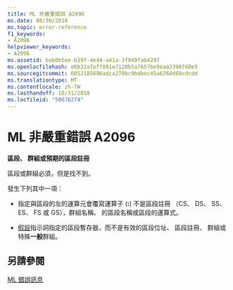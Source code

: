 ```yaml
---
title: ML 非嚴重錯誤 A2096
ms.date: 08/30/2018
ms.topic: error-reference
f1_keywords:
- A2096
helpviewer_keywords:
- A2096
ms.assetid: bab0b5ee-b39f-4e44-a41a-3f949fab4297
ms.openlocfilehash: e6b31afeff801e7128b5a76576e9eaa3398f68e5
ms.sourcegitcommit: 6052185696adca270bc9bdbec45a626dd89cdcdd
ms.translationtype: MT
ms.contentlocale: zh-TW
ms.lasthandoff: 10/31/2018
ms.locfileid: "50676274"
---
```

# <a name="ml-nonfatal-error-a2096"></a>ML 非嚴重錯誤 A2096

**區段、 群組或預期的區段註冊**

區段或群組必須，但是找不到。

發生下列其中一項：

- 指定與區段的左的運算元會覆寫運算子 (**:**) 不是區段註冊 （CS、 DS、 SS、 ES、 FS 或 GS），群組名稱、 的區段名稱或區段的運算式。

- [假設](../../assembler/masm/assume.md)指示詞指定的區段暫存器，而不是有效的區段位址、 區段註冊、 群組或特殊**一般**群組。

## <a name="see-also"></a>另請參閱

[ML 錯誤訊息](../../assembler/masm/ml-error-messages.md)<br/>